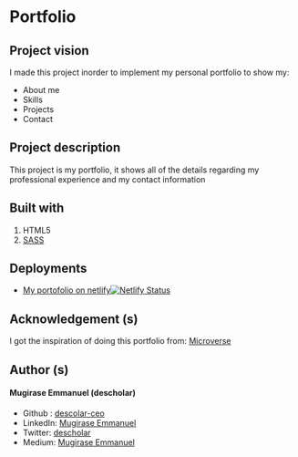 # Portfolio

## Project vision

I made this project inorder to implement my personal portfolio to show my:
* About me
* Skills
* Projects
* Contact

## Project description

This project is my portfolio, it shows all of the details regarding my professional experience and my contact information

## Built with
1. HTML5
1. [SASS](https://sass-lang.com/)

## Deployments
* [My portofolio on netlify](https://descholar.netlify.app/)[![Netlify Status](https://api.netlify.com/api/v1/badges/8d6b0a59-ca54-4f3d-a1f8-9d4d71c3a6eb/deploy-status)](https://app.netlify.com/sites/descholar/deploys)

## Acknowledgement (s)
I got the inspiration of doing this portfolio from:
[Microverse](https://www.microverse.org/)

## Author (s)
#### Mugirase Emmanuel (descholar)
* Github : [descolar-ceo](https://github.com/descholar-ceo)
* LinkedIn: [Mugirase Emmanuel](https://www.linkedin.com/in/mugirase-emmanuel/)
* Twitter: [descholar](https://twitter.com/descholar3)
* Medium: [Mugirase Emmanuel](https://www.medium.com/@emmamugira)
